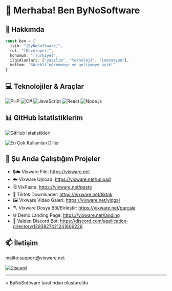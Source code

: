 # 👋 Merhaba! Ben ByNoSoftware

## 🚀 Hakkımda

```typescript
const ben = {
  isim: "[ByNoSoftware]",
  rol: "[Developer]",
  konumum: "[Türkiye]",
  ilgiAlanlari: ["yazılım", "teknoloji", "inovasyon"],
  mottom: "Sürekli öğrenmeye ve gelişmeye açık!"
}
```

## 💻 Teknolojiler & Araçlar

![PHP](https://img.shields.io/badge/-PHP-black?style=flat-square&logo=php)
![C#](https://img.shields.io/badge/-CSharp-black?style=flat-square&logo=c#)
![JavaScript](https://img.shields.io/badge/-JavaScript-black?style=flat-square&logo=javascript)
![React](https://img.shields.io/badge/-React-black?style=flat-square&logo=react)
![Node.js](https://img.shields.io/badge/-Node.js-black?style=flat-square&logo=Node.js)
<!-- Kullandığınız teknolojilere göre güncelleyin -->

## 📊 GitHub İstatistiklerim

![GitHub İstatistikleri](https://github-readme-stats.vercel.app/api?username=ByNoSoftware&show_icons=true&theme=radical)

![En Çok Kullanılan Diller](https://github-readme-stats.vercel.app/api/top-langs/?username=ByNoSoftware&layout=compact&theme=radical)

## 🌱 Şu Anda Çalıştığım Projeler
- 🔒☁️ Vixware File: https://vixware.net
- ☁️ Vixware Upload: https://vixware.net/upload
- 🗒️ VixPaste: https://vixware.net/paste
- 📱 Tiktok Downloader: https://vixware.net/tiktok
- 🖼️ Vixware Video Galeri: https://vixware.net/vidgal
- 🪓 Vixware Dosya Böl/Birleştir: https://vixware.net/parcala
- 🌐 Demo Landing Page: https://vixware.net/landing
- 🤖 Valden Discord Bot: https://discord.com/application-directory/1293827421241606226

## 📫 İletişim

mailto:support@vixware.net

[![Discord](https://img.shields.io/badge/-Discord-darkblue?style=flat-square&logo=Discord&logoColor=white)](https://discord.com/users/282606431486607372)

---

⭐️ ByNoSoftware tarafından oluşturuldu
